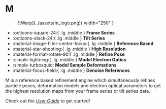 # M

<figure markdown="span">
  ![Warp](../assets/m_logo.png){ width="250" }
  <figcaption></figcaption>
</figure>

<div class="grid cards" markdown>

- :octicons-square-24:{ .lg .middle } __Frame Series__
- :octicons-stack-24:{ .lg .middle } __Tilt Series__
- :material-image-filter-center-focus:{ .lg .middle } __Reference Based__
- :material-star-shooting:{ .lg .middle } __High Resolution__
- :material-format-rotate-90:{ .lg .middle } __Refine Pose__
- :simple-lightning:{ .lg .middle } __Model Electron Optics__
- :simple-turbosquid: __Model Sample Deformations__
- :material-focus-field:{ .lg .middle } __Denoise References__



</div>

M is a reference based refinement engine which simultaneously
refines particle poses, deformation models and electron optical parameters to get 
the highest resolution maps from your frame series or tilt series data.

Check out the [*User Guide*](../user_guide/overview.md) to get started!
